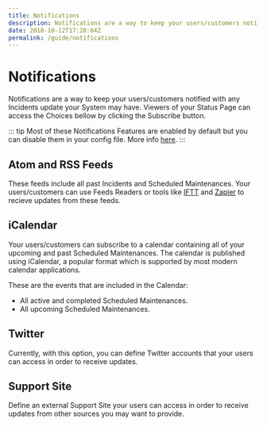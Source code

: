 ```yaml
---
title: Notifications
description: Notifications are a way to keep your users/customers notified with any Incidents update your System may have. Viewers of your Status Page can access the Choices bellow by clicking the Subscribe button.
date: 2018-10-12T17:28:04Z
permalink: /guide/notifications
---
```


# Notifications <Badge text="0.2.0+"/>

Notifications are a way to keep your users/customers notified with any Incidents update your System may have. Viewers of your Status Page can access the Choices bellow by clicking the Subscribe button.

::: tip
Most of these Notifications Features are enabled by default but you can disable them in your config file. More info [here](../config/README.md#notifications).
:::

## Atom and RSS Feeds <Badge text="0.2.0+"/>

These feeds include all past Incidents and Scheduled Maintenances. Your users/customers can use Feeds Readers or tools like [IFTT][iftt-rss] and [Zapier][zapier-rss] to recieve updates from these feeds.

## iCalendar <Badge text="0.2.0+"/>

Your users/customers can subscribe to a calendar containing all of your upcoming and past Scheduled Maintenances. The calendar is published using iCalendar, a popular format which is supported by most modern calendar applications.

These are the events that are included in the Calendar:

- All active and completed Scheduled Maintenances.
- All upcoming Scheduled Maintenances.


## Twitter <Badge text="0.2.0+"/>

Currently, with this option, you can define Twitter accounts that your users can access in order to receive updates.

## Support Site <Badge text="0.2.0+"/>

Define an external Support Site your users can access in order to receive updates from other sources you may want to provide.



[iftt-rss]: https://ifttt.com/feed
[zapier-rss]: https://zapier.com/apps/rss/integrations
